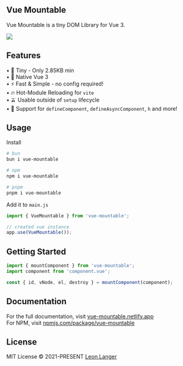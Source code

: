 <h2 align="left">Vue Mountable</h2>

<p align="left">
Vue Mountable is a tiny DOM Library for Vue 3.
</p>

<p align="left">
<a href="https://www.npmjs.com/package/vue-mountable">
<img src="https://img.shields.io/npm/v/vue-mountable?color=222&style=flat-square"></img>
</a>
</p>

## Features

• 🤏 Tiny - Only 2.85KB min
<br />
• 💚 Native Vue 3
<br />
• ⚡ Fast & Simple - no config required!
<br />
• 🔥 Hot-Module Reloading for `vite`
<br />
• 🫒 Usable outside of `setup` lifecycle
<br />
• 🌊 Support for `defineComponent`, `defineAsyncComponent`, `h` and more!

## Usage

Install

```bash
# bun
bun i vue-mountable

# npm
npm i vue-mountable

# pnpm
pnpm i vue-mountable
```

Add it to `main.js`

```ts
import { VueMountable } from 'vue-mountable';

// created vue instance
app.use(VueMountable());
```

## Getting Started

```ts
import { mountComponent } from 'vue-mountable';
import component from 'component.vue';

const { id, vNode, el, destroy } = mountComponent(component);
```

## Documentation
For the full documentation, visit <a href="https://github.com/Subwaytime/vue-mountable/tree/main/example" target="_blank" rel="noreferrer">vue-mountable.netlify.app</a>
<br />
For NPM, visit <a href="https://www.npmjs.com/package/vue-mountable" target="_blank" ref="noreferrer"> npmjs.com/package/vue-mountable </a>

## License

MIT License © 2021-PRESENT [Leon Langer](https://github.com/subwaytime)
